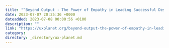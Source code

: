 ```yaml
---
title: "“Beyond Output - The Power of Empathy in Leading Successful Design Teams”"
date: 2023-07-07 20:25:36 +0000
dateadded: 2023-07-08 00:00:56 +0100
description: ""
link: "https://uxplanet.org/beyond-output-the-power-of-empathy-in-leading-successful-design-teams-a798464bd11c?source=rss----819cc2aaeee0---4"
category:
directory: _directory/ux-planet.md
---
```

